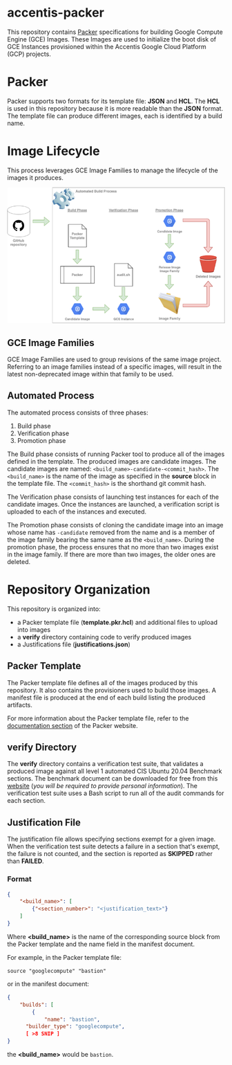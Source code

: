 accentis-packer
===

This repository contains [Packer](https://packer.io) specifications for building Google Compute Engine (GCE) Images.  These Images are used to initialize the boot disk of GCE Instances provisioned within the Accentis Google Cloud Platform (GCP) projects.

# Packer

Packer supports two formats for its template file: **JSON** and **HCL**.  The **HCL** is used in this repository because it is more readable than the **JSON** format.  The template file can produce different images, each is identified by a build name.

# Image Lifecycle

This process leverages GCE Image Families to manage the lifecycle of the images it produces.

![Lifecycle Diagram](./packer-image-lifecycle.png)

## GCE Image Families

GCE Image Families are used to group revisions of the same image project.  Referring to an image families instead of a specific images, will result in the latest non-deprecated image within that family to be used.

## Automated Process

The automated process consists of three phases:
1. Build phase
1. Verification phase
1. Promotion phase

The Build phase consists of running Packer tool to produce all of the images defined in the template.  The produced images are candidate images.  The candidate images are named: `<build_name>-candidate-<commit_hash>`.  The `<build_name>` is the name of the image as specified in the **source** block in the template file.  The `<commit_hash>` is the shorthand git commit hash.

The Verification phase consists of launching test instances for each of the candidate images.  Once the instances are launched, a verification script is uploaded to each of the instances and executed.

The Promotion phase consists of cloning the candidate image into an image whose name has `-candidate` removed from the name and is a member of the image family bearing the same name as the `<build_name>`.  During the promotion phase, the process ensures that no more than two images exist in the image family.  If there are more than two images, the older ones are deleted.

# Repository Organization

This repository is organized into:
* a Packer template file (**template.pkr.hcl**) and additional files to upload into images
* a **verify** directory containing code to verify produced images
* a Justifications file (**justifications.json**)

## Packer Template

The Packer template file defines all of the images produced by this repository.  It also contains the provisioners used to build those images.  A manifest file is produced at the end of each build listing the produced artifacts.

For more information about the Packer template file, refer to the [documentation section](https://packer.io/docs) of the Packer website.

## **verify** Directory

The **verify** directory contains a verification test suite, that validates a produced image against all level 1 automated CIS Ubuntu 20.04 Benchmark sections.  The benchmark document can be downloaded for free from this [website](https://learn.cisecurity.org/benchmarks) (*you will be required to provide personal information*).  The verification test suite uses a Bash script to run all of the audit commands for each section.

## Justification File

The justification file allows specifying sections exempt for a given image.  When the verification test suite detects a failure in a section that's exempt, the failure is not counted, and the section is reported as **SKIPPED** rather than **FAILED**.

### Format

```json
{
    "<build_name>": [
        {"<section_number>": "<justification_text>"}
    ]
}
```
Where **<build_name>** is the name of the corresponding source block from the Packer template and the name field in the manifest document.

For example, in the Packer template file:

```hcl
source "googlecompute" "bastion"
```

or in the manifest document:

```json
{
    "builds": [
        {
            "name": "bastion",
      "builder_type": "googlecompute",
      [ >8 SNIP ]
}
```
the **<build_name>** would be `bastion`.
